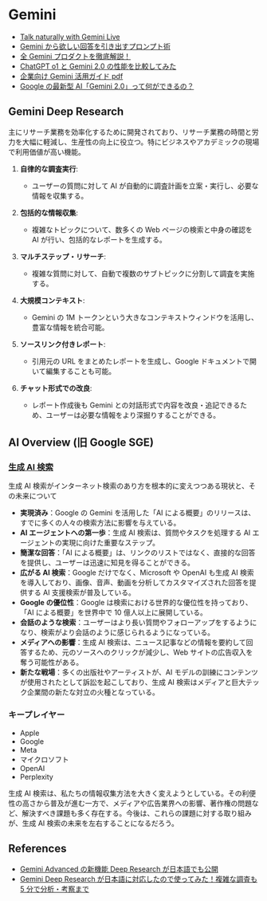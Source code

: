 # Gemini

- [Talk naturally with Gemini Live](https://support.google.com/gemini/answer/15274899)
- [Gemini から欲しい回答を引き出すプロンプト術](https://note.com/google_gemini/n/n60a9c426694e)
- [全 Gemini プロダクトを徹底解説！](https://blog.g-gen.co.jp/entry/gemini-product-explained)
- [ChatGPT o1 と Gemini 2.0 の性能を比較してみた](https://note.com/it_navi/n/nb14063a4f6e0)
- [企業向け Gemini 活用ガイド pdf](../images/pdf/GeminiforBusiness_Handbook202406_eBook.pdf)
- [Google の最新型 AI「Gemini 2.0」って何ができるの？](https://www.lifehacker.jp/article/2412-google-announced-efficient-new-gemini/)

## Gemini Deep Research

主にリサーチ業務を効率化するために開発されており、リサーチ業務の時間と労力を大幅に軽減し、生産性の向上に役立つ。特にビジネスやアカデミックの現場で利用価値が高い機能。

1. **自律的な調査実行**:

   - ユーザーの質問に対して AI が自動的に調査計画を立案・実行し、必要な情報を収集する。

2. **包括的な情報収集**:

   - 複雑なトピックについて、数多くの Web ページの検索と中身の確認を AI が行い、包括的なレポートを生成する。

3. **マルチステップ・リサーチ**:

   - 複雑な質問に対して、自動で複数のサブトピックに分割して調査を実施する。

4. **大規模コンテキスト**:

   - Gemini の 1M トークンという大きなコンテキストウィンドウを活用し、豊富な情報を統合可能。

5. **ソースリンク付きレポート**:

   - 引用元の URL をまとめたレポートを生成し、Google ドキュメントで開いて編集することも可能。

6. **チャット形式での改良**:
   - レポート作成後も Gemini との対話形式で内容を改良・追記できるため、ユーザーは必要な情報をより深掘りすることができる。

## AI Overview (旧 Google SGE)

### [生成 AI 検索](https://www.technologyreview.jp/s/352931/generative-ai-search-10-breakthrough-technologies-2025/)

生成 AI 検索がインターネット検索のあり方を根本的に変えつつある現状と、その未来について

- **実現済み**：Google の Gemini を活用した「AI による概要」のリリースは、すでに多くの人々の検索方法に影響を与えている。
- **AI エージェントへの第一歩**：生成 AI 検索は、質問やタスクを処理する AI エージェントの実現に向けた重要なステップ。
- **簡潔な回答**：「AI による概要」は、リンクのリストではなく、直接的な回答を提供し、ユーザーは迅速に知見を得ることができる。
- **広がる AI 検索**：Google だけでなく、Microsoft や OpenAI も生成 AI 検索を導入しており、画像、音声、動画を分析してカスタマイズされた回答を提供する AI 支援検索が普及している。
- **Google の優位性**：Google は検索における世界的な優位性を持っており、「AI による概要」を世界中で 10 億人以上に展開している。
- **会話のような検索**：ユーザーはより長い質問やフォローアップをするようになり、検索がより会話のように感じられるようになっている。
- **メディアへの影響**：生成 AI 検索は、ニュース記事などの情報を要約して回答するため、元のソースへのクリックが減少し、Web サイトの広告収入を奪う可能性がある。
- **新たな戦場**：多くの出版社やアーティストが、AI モデルの訓練にコンテンツが使用されたとして訴訟を起こしており、生成 AI 検索はメディアと巨大テック企業間の新たな対立の火種となっている。

### キープレイヤー

- Apple
- Google
- Meta
- マイクロソフト
- OpenAI
- Perplexity

生成 AI 検索は、私たちの情報収集方法を大きく変えようとしている。その利便性の高さから普及が進む一方で、メディアや広告業界への影響、著作権の問題など、解決すべき課題も多く存在する。今後は、これらの課題に対する取り組みが、生成 AI 検索の未来を左右することになるだろう。

## References

- [Gemini Advanced の新機能 Deep Research が日本語でも公開](https://blog.google/intl/ja-jp/company-news/technology/gemini-advanced-deep-research/)
- [Gemini Deep Research が日本語に対応したので使ってみた！複雑な調査も 5 分で分析・考察まで](https://www.lifehacker.jp/article/2501-gemini-how-to-deepresearch/)
